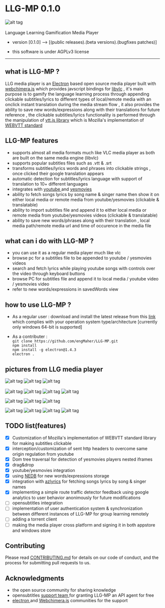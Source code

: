 # LLG-MP 0.1.0

![alt tag](https://i.imgur.com/kDqOC8w.png)
<br>
<br>
Language Learning Gamification Media Player 

* version [0.1.0] --> [(public releases).(beta versions).(bugfixes patches)]

* this software is under  AGPLv3 license 

______________________________________________________________________________________________________________________________
## what is LLG-MP ? 

LLG media player is an <a href="https://electronjs.org/">Electron</a> based open source media player built with <a href="https://github.com/RSATom/WebChimera.js">webchimera.js</a> which provides javscript bindings for <a href="https://www.videolan.org/vlc/libvlc.html">libvlc</a>  , 
it's main purpose is to gamify the language learning process through appending clickable subtitles/lyrics to different types of local/remote media with an onclick instant translation during the media stream flow , it also provides the ability to save new words/expressions along with their translations for future reference , 
the clickable subtitles/lyrics functionality is performed through the manipulation of <a href="https://github.com/mozilla/vtt.js?files=1">vtt.js library</a> which is Mozilla's implementation of <a href="https://en.wikipedia.org/wiki/WebVTT">WEBVTT standard</a> <br>


## LLG-MP features 
* supports almost all media formats much like VLC media player as both are built on the same media engine (libvlc)  
* supports popular subtitles files such as .vtt & .srt
* transforms subtitles/lyrics words and phrases into clickable strings , once clicked their google translation appears 
* automatic detection for subtitles/lyrics language with support of translation to 10+ different languages 
* integrates with <a href="https://www.youtube.com"> youtube </a> and <a href="https://yesmovies.to/"> yesmovies </a> 
* ability to fetch songs lyrics by song name & singer name then show it on either local media or remote media from youtube/yesmovies (clickable & translatable)
* ability to import subtitles file and append it to either local media or remote media from youtube/yesmovies videos (clickable & translatable)
* ability to save new words/phrases along with their translation , local media path/remote media url and time of occurence in the media file

## what can i do with LLG-MP ?
* you can use it as a regular media player much like vlc 
* browse pc for a subtitles file to be appended to youtube / yesmovies videos 
* search and fetch lyrics while playing youtube songs with controls over the video through keyboard buttons 
* browse PC for subtitles file and append it to local media / youtube video / yesmovies video 
* refer to new words/expressions in savedWords view 

## how to use LLG-MP ? 
* As a regular user : download and install the latest release from this <a href="https://github.com/engMaher/LLG-MP/releases">link</a> which complies with your operation system type/architecture [currently only windows 64-bit is supported] 

* As a contributer :      
``` git clone https://github.com/engMaher/LLG-MP.git ``` <br>
                           ``` npm install ``` <br>
                           ``` npm install -g electron@1.4.3 ``` <br>
                           ``` electron . ```
                        

## pictures from LLG media player 

![alt tag](https://i.imgur.com/S9TQn4w.png)
![alt tag](https://i.imgur.com/ZWXoQ2t.png)
![alt tag](https://i.imgur.com/eKaPn6N.png)
<br>
<br>
![alt tag](https://i.imgur.com/ViVFC77.png)
![alt tag](https://i.imgur.com/4BEHrJW.png)
![alt tag](https://i.imgur.com/XgRXKxt.png)
![alt tag](https://i.imgur.com/bqdMadp.png)

![alt tag](https://i.imgur.com/lswdkXP.png)
![alt tag](https://i.imgur.com/roi4ovt.png)
![alt tag](https://i.imgur.com/dn2xEqS.png)

![alt tag](https://i.imgur.com/JgZYGSl.png)
![alt tag](https://i.imgur.com/7WhhdpD.png)
![alt tag](https://i.imgur.com/DoWVE63.png)
![alt tag](https://i.imgur.com/EGehypU.png)

## TODO list(features) 
- [x] Customization of Mozilla's implementation of WEBVTT standard library for making subtitles clickable
- [x] interception/customization of sent http headers to overcome same origin regulation from youtube 
- [x] Dom tree traversal for detection of yesmovies players nested iframes 
- [x] drag&drop  
- [x] youtube/yesmovies integration 
- [x] using <a href="https://github.com/louischatriot/nedb">NEDB</a> for new words/expressions storage
- [x] integration with <a href="https://www.azlyrics.com/">azlyrics</a> for fetching songs lyrics by song & singer names
- [x] implementing a simple route traffic detector feedback using google analytics to user behavior anonimously for future modifications
- [ ] opensubtitles integration 
- [ ] implementation of user authentication system & synchronization between different instances of LLG-MP for group learning remotely  
- [ ] adding a torrent client 
- [ ] making the media player cross platform and signing it in both appstore and windows store 

## Contributing

Please read [CONTRIBUTING.md](https://gist.github.com/engMaher/6a6080973f2c7be7285aeec17bce4c56) for details on our code of conduct, and the process for submitting pull requests to us.

## Acknowledgments

- the open source community for sharing knowledge 
- opensubtitles <a href="http://trac.opensubtitles.org/projects/opensubtitles/wiki/DevReadFirst"> support team </a> for granting LLG-MP an API agent for free
- <a href="https://electronjs.org/community"> electron </a> and <a href="https://github.com/RSATom/WebChimera.js">Webchimera.js</a> communities for the support

